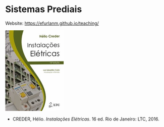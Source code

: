 # Sistemas Prediais

Website: <https://efurlanm.github.io/teaching/>

![](img/creder.jpg)

- CREDER, Hélio. *Instalações Elétricas*. 16 ed. Rio de Janeiro: LTC, 2016.
